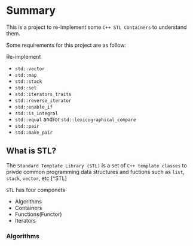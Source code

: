 # Summary

This is a project to re-implement some `C++ STL Containers` to understand them.

Some requirements for this project are as follow:

Re-implement 

+ `std::vector`
+ `std::map`
+ `std::stack`
+ `std::set`
+ `std::iterators_traits`
+ `std::reverse_iterator`
+ `std::enable_if`
+ `std::is_integral`
+ `std::equal` and/or `std::lexicographical_compare`
+ `std::pair`
+ `std::make_pair`

## What is STL?

The `Standard Template Library (STL)` is a set of `C++ template classes` to privde common programming data structures and fuctions such as `list`, `stack`, `vector`, etc [^STL]

`STL` has four componets

+ Algorithms
+ Containers
+ Functions(Functor)
+ Iterators

### Algorithms